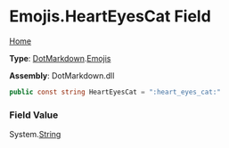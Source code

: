 # Emojis\.HeartEyesCat Field

[Home](../../../README.md)

**Type**: [DotMarkdown](../../README.md)\.[Emojis](../README.md)

**Assembly**: DotMarkdown\.dll

```csharp
public const string HeartEyesCat = ":heart_eyes_cat:"
```

### Field Value

System\.[String](https://docs.microsoft.com/en-us/dotnet/api/system.string)